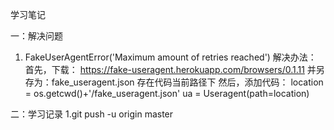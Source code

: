学习笔记

一：解决问题

1. FakeUserAgentError('Maximum amount of retries reached')
解决办法：
首先，下载： https://fake-useragent.herokuapp.com/browsers/0.1.11 并另存为：fake_useragent.json 存在代码当前路径下
然后，添加代码：
location = os.getcwd()+'/fake_useragent.json'
ua = Useragent(path=location)


二：学习记录
1.git push -u origin master